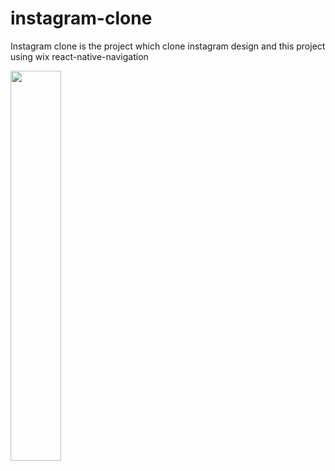 # instagram-clone
Instagram clone is the project which clone instagram design and this project using wix react-native-navigation

<img src="https://s3-ap-southeast-1.amazonaws.com/asepsetyawan/github/instagram-clone.png" width="40%">